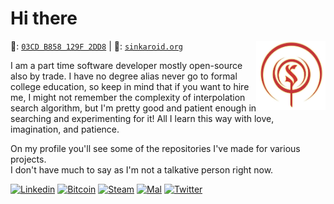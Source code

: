 # Hi there
🔑: [`03CD B858 129F 2DD8`](https://keybase.io/staticmethod/pgp_keys.asc) | 📝: [`sinkaroid.org`](https://keybase.io/staticmethod/pgp_keys.asc)
<img align="right" src="assets/41eb506c06b7ce74cba7cef056d0b1dd.png" width=22%>

<!--
```
⣿⣿⣿⣿⣿⣿⣿⢿⠟⠛⠿⠻⠿⠿⠟⠿⣿⣿⣿⣿⣿⣿⣿⣿⣿⣿⣿⣿⣿⣿
⣿⣿⣿⡿⠛⢙⣨⣥⣶⣶⣿⢿⣿⣿⣷⣦⣅⠛⢿⣿⣿⣿⣿⣿⣿⣿⣿⣿⣿⣿
⣿⣿⠟⢀⡴⠟⠋⢉⣀⣠⣤⣤⣤⣀⠉⠻⣿⣧⡈⢿⣿⣿⣿⣿⣿⣿⣿⣿⣿⣿
⣿⣿⠀⠁⣠⣴⣾⣿⣿⣿⣿⣿⣿⣿⣷⠀⢻⣿⣇⠝⣿⣿⣿⣿⣿⣿⣿⣿⣿⣿
⣿⣿⠀⣼⣿⣿⣿⣿⣿⣿⣿⣿⣿⣿⡿⡀⣼⡿⠟⠀⠙⣛⣬⠱⣿⣿⣿⣿⣿⣿
⣿⣿⠀⠹⣿⣿⣿⣿⣿⣿⣿⣿⠿⠋⢀⠄⠁⣠⣶⣾⣿⣿⣿⡆⣼⣿⣿⣿⣿⣿
⣿⣿⠀⣀⠙⣛⣛⣻⠛⠋⣉⣢⣤⣾⠃⣰⡄⠸⣿⣿⣿⣿⣿⣷⠘⣿⣿⣿⣿⣿
⣿⣿⣤⢹⣷⣶⣶⣶⣾⣿⣿⣿⣿⣿⡄⠸⣷⠀⢻⣿⣿⡿⠟⠛⠡⣿⣿⣿⣿⣿
⣿⣿⣿⠄⢻⣿⣿⣿⣿⣿⣿⣿⣿⣿⣷⠄⠻⠇⢈⠁⠀⠀⠲⠠⠞⠿⣿⣿⣿⣿
⣿⣿⣿⣷⠈⢿⣿⣿⣿⣿⣿⣿⣿⣿⣷⣶⣶⢤⠀⠀⢲⣿⣿⣿⣷⣤⡉⣻⣿⣿
⣿⣿⣿⣿⣧⠈⢿⣿⣿⣿⣿⣿⣿⣿⣿⣿⣿⣿⣿⣳⡀⢻⣿⣿⣿⣿⣷⠐⣿⣿
⣿⣿⣿⣿⣿⣯⡈⢻⣿⣿⣿⣿⣿⣿⣿⣿⣿⣿⣿⣾⡇⡆⣿⣿⣿⣿⡟⣀⣿⣿
⣿⣿⣿⣿⣿⣿⣷⡀⢻⣿⣿⣿⣿⣿⣿⣿⣿⣿⣿⣿⠃⢃⡿⠿⠛⡋⣀⣾⣿⣿
⣿⣿⣿⣿⣿⣿⣿⣷⣀⠹⣿⣿⣿⣿⣿⣿⣿⠿⠋⢁⣠⣿⡦⠐⠀⢈⡙⢿⣿⣿
⣿⣿⣿⣿⣿⣿⣿⣿⠋⢀⣿⣿⣿⣿⠟⢃⣤⣤⡀⠻⣿⣇⣠⣴⡿⠄⠹⣧⡸⣿
⣿⣿⣿⣿⣿⣿⡿⠃⢠⣾⣿⣿⡿⢋⣤⣿⣿⣿⣿⣄⠈⢿⡿⠋⣠⣤⣀⠈⣡⣿
⣿⣿⣿⠅⣀⣈⠁⣰⣿⣿⡿⠋⣤⣾⣿⣿⣿⣿⣿⣿⣷⣵⣂⣽⣿⣿⣿⣿⣿⣿
⣿⣿⣿⣄⠘⢿⣿⣿⠟⠋⣠⣾⣿⣿⣿⣿⣿⣿⣿⣿⣿⣿⣿⣿⣿⣿⣿⣿⣿⣿
⣿⣿⣿⣿⣷⣤⣬⣅⣶⣿⣿⣿⣿⣿⣿⣿⣿⣿⣿⣿⣿⣿⣿⣿⣿⣿⣿⣿⣿⣿⠀⠀⠀⠀⠀⠀⠀⠀⠀⠀⠀⠀
```
-->
 
I am a part time software developer mostly open-source also by trade. I have no degree alias never go to formal college education, so keep in mind that if you want to hire me, I might not remember the complexity of interpolation search algorithm, but I'm pretty good and patient enough in searching and experimenting for it! All I learn this way with love, imagination, and patience.  

On my profile you'll see some of the repositories I've made for various projects.  
I don't have much to say as I'm not a talkative person right now.


<!--
```
⠀⠀⠀⠀⠀⠀⠀⠀⠀⠀⠀⣠⣤⣤⣤⣤⣤⣶⣦⣤⣄⡀⠀⠀⠀⠀⠀⠀⠀⠀
⠀⠀⠀⠀⠀⠀⠀⠀⢀⣴⣿⡿⠛⠉⠙⠛⠛⠛⠛⠻⢿⣿⣷⣤⡀⠀⠀⠀⠀⠀
⠀⠀⠀⠀⠀⠀⠀⠀⣼⣿⠋⠀⠀⠀⠀⠀⠀⠀⢀⣀⣀⠈⢻⣿⣿⡄⠀⠀⠀⠀
⠀⠀⠀⠀⠀⠀⠀⣸⣿⡏⠀⠀⠀⣠⣶⣾⣿⣿⣿⠿⠿⠿⢿⣿⣿⣿⣄⠀⠀⠀
⠀⠀⠀⠀⠀⠀⠀⣿⣿⠁⠀⠀⢰⣿⣿⣯⠁⠀⠀⠀⠀⠀⠀⠀⠈⠙⢿⣷⡄⠀
⠀⠀⣀⣤⣴⣶⣶⣿⡟⠀⠀⠀⢸⣿⣿⣿⣆🔴⠀⠀⠀⠀🔴⠀⠀⣿⣷⠀
⠀⢰⣿⡟⠋⠉⣹⣿⡇⠀⠀⠀⠘⣿⣿⣿⣿⣷⣦⣤⣤⣤⣶⣶⣶⣶⣿⣿⣿⠀
⠀⢸⣿⡇⠀⠀⣿⣿⡇⠀⠀⠀⠀⠹⣿⣿⣿⣿⣿⣿⣿⣿⣿⣿⣿⣿⣿⡿⠃⠀
⠀⣸⣿⡇⠀⠀⣿⣿⡇⠀⠀⠀⠀⠀⠉⠻⠿⣿⣿⣿⣿⡿⠿⠿⠛⢻⣿⡇⠀⠀
⠀⣿⣿⠁⠀⠀⣿⣿⡇⠀⠀⠀⠀⠀⠀⠀⠀⠀⠀⠀⠀⠀⠀⠀⠀⢸⣿⣧⠀⠀
⠀⣿⣿⠀⠀⠀⣿⣿⡇⠀⠀⠀⠀⠀⠀⠀⠀⠀⠀⠀⠀⠀⠀⠀⠀⢸⣿⣿⠀⠀
⠀⣿⣿⠀⠀⠀⣿⣿⡇⠀⠀⠀⠀⠀⠀⠀⠀⠀⠀⠀⠀⠀⠀⠀⠀⢸⣿⣿⠀⠀
⠀⢿⣿⡆⠀⠀⣿⣿⡇⠀⠀⠀⠀⠀⠀⠀⠀⠀⠀⠀⠀⠀⠀⠀⠀⢸⣿⡇⠀⠀
⠀⠸⣿⣧⡀⠀⣿⣿⡇⠀⠀⠀⠀⠀⠀⠀⠀⠀⠀⠀⠀⠀⠀⠀⠀⣿⣿⠃⠀⠀
⠀⠀⠛⢿⣿⣿⣿⣿⣇⠀⠀⠀⠀⠀⣰⣿⣿⣷⣶⣶⣶⣶⠶⠀⢠⣿⣿⠀⠀⠀
⠀⠀⠀⠀⠀⠀⠀⣿⣿⠀⠀⠀⠀⠀⣿⣿⡇⠀⣽⣿⡏⠁⠀⠀⢸⣿⡇⠀⠀⠀
⠀⠀⠀⠀⠀⠀⠀⣿⣿⠀⠀⠀⠀⠀⣿⣿⡇⠀⢹⣿⡆⠀⠀⠀⣸⣿⠇⠀⠀⠀
⠀⠀⠀⠀⠀⠀⠀⢿⣿⣦⣄⣀⣠⣴⣿⣿⠁⠀⠈⠻⣿⣿⣿⣿⡿⠏⠀⠀⠀⠀
⠀⠀⠀⠀⠀⠀⠀⠈⠛⠻⠿⠿⠿⠿⠋⠁⠀⠀⠀⠀⠀⠀⠀⠀⠀⠀⠀⠀⠀⠀


⠀⠀⠀⠀⠀⠀⠀⠀⣠⣴⣿⣿⣿⣿⣿⠿⠟⠿⠻⣿⣿⣿⣿⣿⣿⡿⢿⣿⣿⡿⠿⠻⠛⠛⠛⠟⠻⠛⡻⠿⣿⣦⣄⠀⠀⠀⠀⠀⠀⠀
⠀⠀⠀⠀⠀⠀⠀⣴⣿⣿⣿⠟⠛⠉⢀⠠⠖⠚⠒⠒⠀⠙⣿⣿⡿⢁⣾⣿⣫⡴⠞⠛⠛⠛⠓⠀⠀⡀⠀⠀⠙⠛⢿⣇⠀⠀⠀⠀⠀⠀
⠀⠀⠀⠀⠀⠀⣼⣿⣿⡿⠁⠀⠀⣐⣤⣴⡤⠤⠤⠤⢤⡐⠬⣿⢷⠀⠐⢹⡿⠛⠛⣛⣛⣓⣛⡓⣶⣄⠀⣦⠈⠂⠎⢻⣧⠀⠂⠀⠀⠀
⠀⠀⠀⠀⠀⣾⣿⣿⠿⠵⠀⣸⣿⣿⣿⣿⣿⣿⣿⣷⣦⣭⣳⡵⠀⠂⢴⣿⣿⣷⡿⠿⣿⣿⠿⣿⣿⣿⣿⣿⡉⣄⣀⣼⣿⣦⠀⠀⠀⠀
⠀⠀⠀⣠⣾⡿⠻⢻⣷⣾⣿⣿⣿⡟⠉⣰⣿⣷⡌⠻⣿⣿⣿⣿⠀⠀⠀⣿⣿⠏⠀⣼⣿⣿⣷⡈⢹⣿⣿⣿⣿⣿⣿⡟⠿⢿⣷⣄⠀⠀
⡇⢀⣶⠋⣥⢶⣿⣈⣽⣿⣿⣿⣿⣇⠀⢿⣿⣿⡟⢀⣿⣿⣿⣿⠀⠀⠸⣿⣿⣦⠀⠻⣿⣿⣿⢃⣸⣿⣿⣿⣿⣿⣿⣿⣿⡿⣦⡙⣷⡀
⣷⣾⠁⡼⢡⣿⠛⣡⣭⣙⠿⣿⣿⣿⣷⣶⣿⣿⣿⣿⣿⣿⣿⣿⠁⠀⢀⣿⣿⣿⣿⣶⣾⣿⣿⣿⣿⣿⣿⣿⣿⣯⣤⣄⠛⣷⠀⢳⢘⣷
⣿⣿⠀⠇⢸⣏⠀⣿⣿⣿⣿⣾⣿⣿⣿⣿⣿⢿⣿⣿⡿⠟⠛⠛⠀⠀⠈⠛⠛⠿⣿⣿⣿⡿⣿⣿⣿⣿⣿⣿⣿⣿⣿⣿⣄⠀⡀⢸⢰⣿
⣿⢿⣧⠘⣾⣿⡄⢻⣿⣿⣿⢻⣿⣿⣿⣧⣄⡀⠈⠿⣷⣾⣷⣶⣤⣭⣂⣼⠿⣷⣬⡟⣁⣠⣴⣿⣿⣿⡟⣿⣿⣿⣿⡿⠉⣰⠂⣾⣾⡿
⡇⠀⠿⣷⡈⠻⣷⡈⣿⣿⣿⣦⠘⡷⠈⢻⠛⠿⣿⣶⣦⣬⣄⣈⣉⣠⣿⣦⣤⣴⣿⣿⣿⠿⠟⡟⠻⠙⢠⣼⣿⣿⣿⠁⣼⠃⣼⣿⠟⠁
⠃⠀⠀⠙⢿⣦⠹⠏⢻⣿⣿⣿⣧⣿⣧⣰⠀⡀⠛⠃⠊⠹⡟⠋⠛⣿⠿⠛⠛⡏⠉⠋⡇⠀⣀⠇⢰⣇⣶⣿⣿⣿⡿⢠⠎⣸⡿⠋⠀⠀
⠀⠀⠀⠀⠀⣿⣆⣶⣾⣿⣿⣿⣿⣿⣿⣿⣿⣧⣴⣤⣸⠀⡇⢠⠀⣼⣠⣀⠀⡇⠀⡀⣄⣰⣿⣧⣾⣿⣿⣿⣿⣿⠃⡞⣰⡿⠁⠀⠀⠀
⠀⠀⠀⠀⠀⠀⢻⣟⣻⣿⣿⣿⡟⠉⡿⣿⣿⣿⣿⣿⣿⣿⣿⣿⣿⣿⣿⣿⣿⣿⣿⣿⣿⣿⣿⡿⠟⠃⢹⣿⣿⣿⣿⣷⡟⠁⠀⠀⠀⠀
⠀⠀⠐⠀⠀⠀⠈⠹⢿⡙⠻⣿⡇⢀⠇⣥⣿⡟⢻⣿⣿⣿⣿⣿⣿⣿⣿⣿⣿⣿⣿⣿⠟⠛⠛⠀⠀⣀⣸⣿⣿⣿⣿⠏⠁⠀⠀⠀⠀⠀
⠀⠀⠀⠀⠀⠀⡀⠀⢸⣿⣆⠙⣿⣿⣆⣉⠁⠀⢋⠋⠀⡋⢹⡟⠉⢻⠋⠉⡏⠏⠀⢨⡀⠀⠀⡐⣾⣿⣿⣿⣿⢿⡧⠀⠀⠀⠀⠀⠀⠀
⠀⠀⠀⠀⠀⠀⠁⠀⢸⡇⠙⠳⣌⠻⣿⣿⣆⠐⣼⣆⢠⠀⢻⣄⠀⢸⡂⠀⠂⡄⠀⢸⣷⣼⣶⣿⣿⠟⣻⣯⠁⢸⡇⠀⠀⠀⠀⠀⠀⠀
⠀⠀⠀⢠⡦⠀⠀⠀⢸⣧⠀⠀⠙⣷⣌⠛⢿⣿⣿⣿⣄⣠⣿⣄⡂⣸⣇⣀⢰⣿⣧⣾⣿⣿⠿⢋⣱⣾⣿⣇⠀⢸⡇⠀⠀⠀⠀⠄⠀⠀
⠀⠀⣸⣿⠁⠀⠀⠘⢨⣿⠀⣀⠻⣿⣿⣿⣦⣌⣙⠛⠿⠿⢿⣿⢿⣿⣿⡿⠿⠿⠿⠟⣿⣷⣶⣿⣿⣿⠋⠅⠀⠀⣇⠈⠀⠀⠀⠀⠀⠀
⠀⣰⣿⠇⠀⠀⠀⣠⡟⣣⣠⣍⣳⣾⣿⣿⣿⣿⣿⣿⣶⣶⣤⣤⣀⣠⣤⣤⣤⣴⣶⣿⣿⣿⣿⣿⣿⣿⣶⣂⠀⠀⢙⣧⡐⠀⠀⠀
no
```
-->

[![Linkedin](https://img.shields.io/badge/-sinkaroid-0070ba?logo=linkedin)](https://www.linkedin.com/in/sinkaroid/) [![Bitcoin](https://img.shields.io/badge/-Crypto-gold?logo=bitcoin&logoColor=white)](https://sinkaroid.github.io/crypto.txt) [![Steam](https://img.shields.io/badge/-Steam-171a21?logo=steam)](https://steamcommunity.com/id/sinkaroid) [![Mal](https://img.shields.io/badge/-MyAnimeList-2db039?logo=myanimelist)](https://myanimelist.net/profile/sinkaroid) [![Twitter](https://img.shields.io/twitter/follow/sinkaroid?label=Follow&style=social)](https://twitter.com/sinkaroid)  

<!--
```
⡏⠉⠉⠉⠉⠉⠉⠋⠉⠉⠉⠉⠉⠉⠋⠉⠉⠉⠉⠉⠉⠉⠉⠉⠉⠙⠉⠉⠉⠹
⡇⢸⣿⡟⠛⢿⣷⠀⢸⣿⡟⠛⢿⣷⡄⢸⣿⡇⠀⢸⣿⡇⢸⣿⡇⠀⢸⣿⡇⠀
⡇⢸⣿⣧⣤⣾⠿⠀⢸⣿⣇⣀⣸⡿⠃⢸⣿⡇⠀⢸⣿⡇⢸⣿⣇⣀⣸⣿⡇⠀
⡇⢸⣿⡏⠉⢹⣿⡆⢸⣿⡟⠛⢻⣷⡄⢸⣿⡇⠀⢸⣿⡇⢸⣿⡏⠉⢹⣿⡇⠀
⡇⢸⣿⣧⣤⣼⡿⠃⢸⣿⡇⠀⢸⣿⡇⠸⣿⣧⣤⣼⡿⠁⢸⣿⡇⠀⢸⣿⡇⠀
⣇⣀⣀⣀⣀⣀⣀⣄⣀⣀⣀⣀⣀⣀⣀⣠⣀⡈⠉⣁⣀⣄⣀⣀⣀⣠⣀⣀⣀⣰
⣇⣿⠘⣿⣿⣿⡿⡿⣟⣟⢟⢟⢝⠵⡝⣿⡿⢂⣼⣿⣷⣌⠩⡫⡻⣝⠹⢿⣿⣷
⡆⣿⣆⠱⣝⡵⣝⢅⠙⣿⢕⢕⢕⢕⢝⣥⢒⠅⣿⣿⣿⡿⣳⣌⠪⡪⣡⢑⢝⣇
⡆⣿⣿⣦⠹⣳⣳⣕⢅⠈⢗⢕⢕⢕⢕⢕⢈⢆⠟⠋⠉⠁⠉⠉⠁⠈⠼⢐⢕⢽
⡗⢰⣶⣶⣦⣝⢝⢕⢕⠅⡆⢕⢕⢕⢕⢕⣴⠏⣠⡶⠛⡉⡉⡛⢶⣦⡀⠐⣕⢕
⡝⡄⢻⢟⣿⣿⣷⣕⣕⣅⣿⣔⣕⣵⣵⣿⣿⢠⣿⢠⣮⡈⣌⠨⠅⠹⣷⡀⢱⢕
⡝⡵⠟⠈⢀⣀⣀⡀⠉⢿⣿⣿⣿⣿⣿⣿⣿⣼⣿⢈⡋⠴⢿⡟⣡⡇⣿⡇⡀⢕
⡝⠁⣠⣾⠟⡉⡉⡉⠻⣦⣻⣿⣿⣿⣿⣿⣿⣿⣿⣧⠸⣿⣦⣥⣿⡇⡿⣰⢗⢄
⠁⢰⣿⡏⣴⣌⠈⣌⠡⠈⢻⣿⣿⣿⣿⣿⣿⣿⣿⣿⣿⣬⣉⣉⣁⣄⢖⢕⢕⢕
⡀⢻⣿⡇⢙⠁⠴⢿⡟⣡⡆⣿⣿⣿⣿⣿⣿⣿⣿⣿⣿⣿⣿⣿⣿⣿⣷⣵⣵⣿
⡻⣄⣻⣿⣌⠘⢿⣷⣥⣿⠇⣿⣿⣿⣿⣿⣿⠛⠻⣿⣿⣿⣿⣿⣿⣿⣿⣿⣿⣿
⣷⢄⠻⣿⣟⠿⠦⠍⠉⣡⣾⣿⣿⣿⣿⣿⣿⢸⣿⣦⠙⣿⣿⣿⣿⣿⣿⣿⣿⠟
⡕⡑⣑⣈⣻⢗⢟⢞⢝⣻⣿⣿⣿⣿⣿⣿⣿⠸⣿⠿⠃⣿⣿⣿⣿⣿⣿⡿⠁⣠
⡝⡵⡈⢟⢕⢕⢕⢕⣵⣿⣿⣿⣿⣿⣿⣿⣿⣿⣶⣶⣿⣿⣿⣿⣿⠿⠋⣀⣈⠙
⡝⡵⡕⡀⠑⠳⠿⣿⣿⣿⣿⣿⣿⣿⣿⣿⣿⣿⣿⣿⣿⠿⠛⢉⡠⡲⡫⡪⡪⡣⠀⠀⠀⠀⠀⠀⠀⠀⠀⠀⠀⠀⠀
```
-->